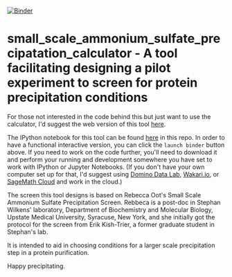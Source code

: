 [![Binder](http://mybinder.org/badge.svg)](http://mybinder.org/repo/fomightez/small_scale_ammonium_sulfate_precipatation_calculator)
# small_scale_ammonium_sulfate_precipatation_calculator - A  tool facilitating designing a pilot experiment to screen for protein precipitation conditions
 
For those not interested in the code behind this but just want to use the calculator, I'd suggest the web version of this tool [here](http://fomightez.pythonanywhere.com/ammonium_screen/).

The IPython notebook for this tool can be found [here](https://github.com/fomightez/small_scale_ammonium_sulfate_precipatation_calculator/blob/master/small_scale_ammonium_sulfate_precipitation_calc.ipynb) in this repo. In order to have a functional interactive version, you can click the `launch binder` button above. If you need to work on the code further, you'll need to download it and perform your running and development somewhere you have set to work with IPython or Jupyter Notebooks. (If you don't have your own computer set up for that, I'd suggest using [Domino Data Lab](http://www.dominodatalab.com/), [Wakari.io](https://www.wakari.io/), or [SageMath Cloud](https://cloud.sagemath.com) and work in the cloud.)

The screen this tool designs is based on Rebecca Oot's Small Scale Ammonium Sulfate Precipitation Screen. Rebbeca is a post-doc in Stephan Wilkens' laboratory, Department of Biochemistry and Molecular Biology, Upstate Medical University, Syracuse, New York, and she initially got the protocol for the screen from Erik Kish-Trier, a former graduate student in Stephan's lab.

It is intended to aid in choosing conditions for a larger scale precipitation step in a protein purification.  

Happy precipitating.
